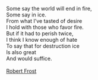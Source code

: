 Some say the world will end in fire,<br /> 
Some say in ice.<br /> 
From what I’ve tasted of desire<br /> 
I hold with those who favor fire.<br /> 
But if it had to perish twice,<br /> 
I think I know enough of hate<br /> 
To say that for destruction ice<br /> 
Is also great<br /> 
And would suffice.<br />
<br /> 
[Robert Frost](https://en.wikipedia.org/wiki/Robert_Frost)

